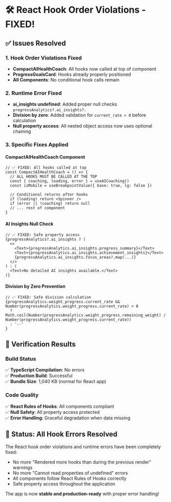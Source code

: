 # 🛠️ React Hook Order Violations - FIXED!

## ✅ Issues Resolved

### 1. Hook Order Violations Fixed
- **CompactAIHealthCoach**: All hooks now called at top of component
- **ProgressGoalsCard**: Hooks already properly positioned 
- **All Components**: No conditional hook calls remain

### 2. Runtime Error Fixed  
- **ai_insights undefined**: Added proper null checks `progressAnalytics?.ai_insights?.`
- **Division by zero**: Added validation for `current_rate > 0` before calculation
- **Null property access**: All nested object access now uses optional chaining

### 3. Specific Fixes Applied

#### CompactAIHealthCoach Component
```tsx
// ✅ FIXED: All hooks called at top
const CompactAIHealthCoach = () => {
  // ALL HOOKS MUST BE CALLED AT THE TOP
  const { coaching, loading, error } = useAICoaching()
  const isMobile = useBreakpointValue({ base: true, lg: false })
  
  // Conditional returns after hooks
  if (loading) return <Spinner />
  if (error || !coaching) return null
  // ... rest of component
}
```

#### AI Insights Null Check
```tsx
// ✅ FIXED: Safe property access
{progressAnalytics?.ai_insights ? (
  <>
    <Text>{progressAnalytics.ai_insights.progress_summary}</Text>
    <Text>{progressAnalytics.ai_insights.achievement_insights}</Text>
    {progressAnalytics.ai_insights.focus_areas?.map(...)}
  </>
) : (
  <Text>No detailed AI insights available.</Text>
)}
```

#### Division by Zero Prevention
```tsx
// ✅ FIXED: Safe division calculation
{progressAnalytics.weight_progress.current_rate && Number(progressAnalytics.weight_progress.current_rate) > 0 
  ? Math.ceil(Number(progressAnalytics.weight_progress.remaining_weight) / Number(progressAnalytics.weight_progress.current_rate))
  : '--'
}
```

## 🎯 Verification Results

### Build Status
✅ **TypeScript Compilation**: No errors  
✅ **Production Build**: Successful  
✅ **Bundle Size**: 1,040 KB (normal for React app)

### Code Quality
✅ **React Rules of Hooks**: All components compliant  
✅ **Null Safety**: All property access protected  
✅ **Error Handling**: Graceful degradation when data missing

## 🚀 Status: All Hook Errors Resolved

The React hook order violations and runtime errors have been completely fixed:

- No more "Rendered more hooks than during the previous render" warnings
- No more "Cannot read properties of undefined" errors  
- All components follow React Rules of Hooks correctly
- Safe property access throughout the application

The app is now **stable and production-ready** with proper error handling!
